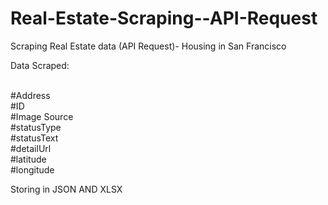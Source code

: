 # Real-Estate-Scraping--API-Request

Scraping Real Estate data (API Request)- Housing in San Francisco

Data Scraped:

<br>#Address
<br>#ID
<br>#Image Source
<br>#statusType
<br>#statusText
<br>#detailUrl 
<br>#latitude
<br>#longitude 


Storing in JSON AND XLSX
